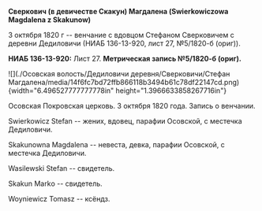 **Сверкович (в девичестве Скакун) Магдалена (Swierkowiczowa Magdalena z
Skakunow)**

3 октября 1820 г -- венчание с вдовцом Стефаном Сверковичем с деревни
Дедиловичи (НИАБ 136-13-920, лист 27, №5/1820-б (ориг)).

**НИАБ 136-13-920:** Лист 27. **Метрическая запись №5/1820-б (ориг).**

![](./Осовская волость/Дедиловичи деревня/Сверковичи/Стефан Магдалена/media/14f6fc7bd72ffb866118b3494b61c78df22147cd.png){width="6.496527777777778in"
height="1.3966633858267716in"}

Осовская Покровская церковь. 3 октября 1820 года. Запись о венчании.

Swierkowicz Stefan -- жених, вдовец, парафии Осовской, с местечка
Дедиловичи.

Skakunowna Magdalena -- невеста, девка, парафии Осовской, с местечка
Дедиловичи.

Wasilewski Stefan -- свидетель.

Skakun Markо -- свидетель.

Woyniewicz Tomasz -- ксёндз.
